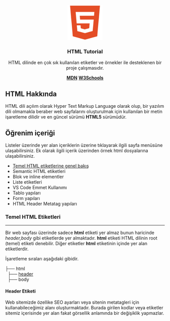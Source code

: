 <p align="center">
  <img src="1200px-Devicon-html5-plain.svg.png" width="110" height="110" alt="HTML5 Logo"/>
</p>

<h3 align="center">HTML Tutorial</h3>

<p align="center">HTML dilinde en çok sık kullanılan etiketler ve örnekler ile desteklenen bir proje çalışmasıdır.</p>

<div align="center" id="links">
  <span align="center"><strong><a href="https://developer.mozilla.org/en-US/docs/Web/HTML" target="_blank">MDN</a></strong></span>
  <span align="center"><strong><a href="https://www.w3schools.com/" target="_blank">W3Schools</a></strong></span>
</div>

## HTML Hakkında

<p>HTML dili açılım olarak Hyper Text Markup Language olarak olup, bir yazılım dili olmamakla beraber web sayfalarını oluşturulmak için kullanılan bir metin işaretleme dilidir ve en güncel sürümü <strong>HTML5</strong> sürümüdür.</p>

## Öğrenim içeriği

<p>Listeler üzerinde yer alan içeriklerin üzerine tıklayarak ilgili sayfa menüsüne ulaşabilirsiniz. Ek olarak ilgili içerik üzerinden örnek html dosyalarına ulaşabilirsiniz.</p>

<ul>
  <li><a href="#temel-html">Temel HTML etiketlerine genel bakış</a></li>
  <li>Semantic HTML etiketleri</li>
  <li>Blok ve inline elementler</li>
  <li>Liste etiketleri</li>
  <li>VS Code Emmet Kullanımı</li>
  <li>Tablo yapıları</li>
  <li>Form yapıları</li>
  <li>HTML Header Metatag yapıları</li>
</ul>

<h3 id="temel-html">Temel HTML Etiketleri</h3>
<hr>
<p>Bir web sayfası üzerinde sadece <strong>html</strong> etiketi yer almaz bunun haricinde <em>header,body</em> gibi etiketlerde yer almaktadır. 
<strong>html</strong> etiketi HTML dilinin root (temel) etiketi denebilir. Diğer etiketler <strong>html</strong> etiketinin içinde yer alan etiketlerdir.

İşaretleme sıraları aşağıdaki gibidir.</p>
  
 ├── html <br>
     &nbsp;  ├── <a href="#header">header</a> <br>
     &nbsp;  ├── body
     
<h4 id="header">Header Etiketi</h4>

<p>Web sitemizde özellike SEO ayarları veya sitenin metatagleri için kullanabileceğimiz alanı oluşturmaktadır. Burada girilen kodlar veya etiketler sitemiz içerisinde yer alan fakat görsellik anlamında bir değişiklik yapmazlar.</p>
